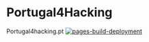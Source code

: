 # Portugal4Hacking

Portugal4hacking.pt
[![pages-build-deployment](https://github.com/Portugal4Hacking/portugal4hacking.pt/actions/workflows/pages/pages-build-deployment/badge.svg)](https://github.com/Portugal4Hacking/portugal4hacking.pt/actions/workflows/pages/pages-build-deployment)
